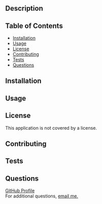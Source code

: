 


# 
    
## Description


## Table of Contents
* [Installation](#installation)
* [Usage](#usage)
* [License](#license)
* [Contributing](#contributing)
* [Tests](#tests)
* [Questions](#questions)

## Installation


## Usage


## License
This application is not covered by a license.

## Contributing


## Tests


## Questions
[GitHub Profile](https://github.com/)<br>
For additional questions, [email me.](mailto:)
